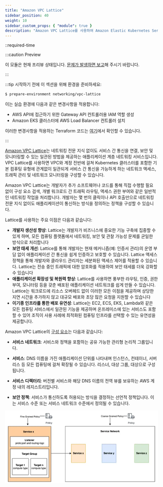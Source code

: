 ```yaml
---
title: "Amazon VPC Lattice"
sidebar_position: 40
weight: 10
sidebar_custom_props: { "module": true }
description: "Amazon VPC Lattice를 사용하여 Amazon Elastic Kubernetes Service(EKS)에서 서비스 간 연결, 보안 및 모니터링을 단순화합니다."
---
```


::required-time

:::caution Preview

이 모듈은 현재 프리뷰 상태입니다. [문제가 발생하면 보고](https://github.com/aws-samples/eks-workshop-v2/issues)해 주시기 바랍니다.

:::

:::tip 시작하기 전에
이 섹션을 위해 환경을 준비하세요:

```bash timeout=300 wait=30
$ prepare-environment networking/vpc-lattice
```

이는 실습 환경에 다음과 같은 변경사항을 적용합니다:

- AWS API에 접근하기 위한 Gateway API 컨트롤러용 IAM 역할 생성
- Amazon EKS 클러스터에 AWS Load Balancer 컨트롤러 설치

이러한 변경사항을 적용하는 Terraform 코드는 [여기](https://github.com/VAR::MANIFESTS_OWNER/VAR::MANIFESTS_REPOSITORY/tree/VAR::MANIFESTS_REF/manifests/modules/networking/vpc-lattice/.workshop/terraform)에서 확인할 수 있습니다.

:::

[Amazon VPC Lattice](https://aws.amazon.com/vpc/lattice/)는 네트워킹 전문 지식 없이도 서비스 간 통신을 연결, 보안 및 모니터링할 수 있는 일관된 방법을 제공하는 애플리케이션 계층 네트워킹 서비스입니다. VPC Lattice를 사용하면 VPC와 계정 전반에 걸쳐 Kubernetes 클러스터를 포함한 기본 컴퓨팅 유형에 관계없이 일관되게 서비스 간 통신을 가능하게 하는 네트워크 액세스, 트래픽 관리 및 네트워크 모니터링을 구성할 수 있습니다.

Amazon VPC Lattice는 개발자가 추가 소프트웨어나 코드를 통해 직접 수행할 필요 없이 구성 요소 검색, 개별 워크로드 간 트래픽 라우팅, 액세스 권한 부여와 같은 일반적인 네트워킹 작업을 처리합니다. 개발자는 몇 번의 클릭이나 API 호출만으로 네트워킹 전문 지식 없이도 애플리케이션이 통신하는 방식을 정의하는 정책을 구성할 수 있습니다.

Lattice를 사용하는 주요 이점은 다음과 같습니다:

- **개발자 생산성 향상**: Lattice는 개발자가 비즈니스에 중요한 기능 구축에 집중할 수 있게 하며, 모든 컴퓨팅 플랫폼에서 네트워킹, 보안 및 관찰 가능성 문제를 균일한 방식으로 처리합니다
- **보안 태세 개선**: Lattice를 통해 개발자는 현재 메커니즘(예: 인증서 관리)의 운영 부담 없이 애플리케이션 간 통신을 쉽게 인증하고 보호할 수 있습니다. Lattice 액세스 정책을 통해 개발자와 클라우드 관리자는 세분화된 액세스 제어를 적용할 수 있습니다. Lattice는 전송 중인 트래픽에 대한 암호화를 적용하여 보안 태세를 더욱 강화할 수 있습니다
- **애플리케이션 확장성 및 복원력 향상**: Lattice를 사용하면 풍부한 라우팅, 인증, 권한 부여, 모니터링 등을 갖춘 배포된 애플리케이션 네트워크를 쉽게 만들 수 있습니다. Lattice는 워크로드에 리소스 오버헤드 없이 이러한 모든 이점을 제공하며 상당한 지연 시간을 추가하지 않고 대규모 배포와 초당 많은 요청을 지원할 수 있습니다
- **이기종 인프라를 통한 배포 유연성**: Lattice는 EC2, ECS, EKS, Lambda와 같은 모든 컴퓨팅 서비스에서 일관된 기능을 제공하며 온프레미스에 있는 서비스도 포함할 수 있어 조직이 사용 사례에 최적화된 컴퓨팅 인프라를 선택할 수 있는 유연성을 제공합니다.

Amazon VPC Lattice의 [구성 요소](https://docs.aws.amazon.com/vpc-lattice/latest/ug/what-is-vpc-service-network.html#vpc-service-network-components-overview)는 다음과 같습니다:

- **서비스 네트워크**:
  서비스와 정책을 포함하는 공유 가능한 관리형 논리적 그룹입니다.

- **서비스**:
  DNS 이름을 가진 애플리케이션 단위를 나타내며 인스턴스, 컨테이너, 서버리스 등 모든 컴퓨팅에 걸쳐 확장될 수 있습니다. 리스너, 대상 그룹, 대상으로 구성됩니다.

- **서비스 디렉터리**:
  버전별 서비스와 해당 DNS 이름의 전역 뷰를 보유하는 AWS 계정 내의 레지스트리입니다.

- **보안 정책**:
  서비스가 통신하도록 허용되는 방식을 결정하는 선언적 정책입니다. 이는 서비스 수준 또는 서비스 네트워크 수준에서 정의될 수 있습니다.

![Amazon VPC Lattice 구성 요소](assets/vpc_lattice_building_blocks.webp)